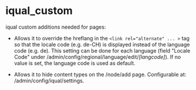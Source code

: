 # iqual_custom

iqual custom additions needed for pages:


- Allows it to override the hreflang in the `<link rel="alternate" ... >` tag so that the locale code (e.g. de-CH) is displayed instead of the language code (e.g. de). This setting can be done for each language (field "Locale Code" under /admin/config/regional/language/edit/*[langcode]*). If no value is set, the language code is used as default.

- Allows it to hide content types on the /node/add page. Configurable at: /admin/config/iqual/settings.

